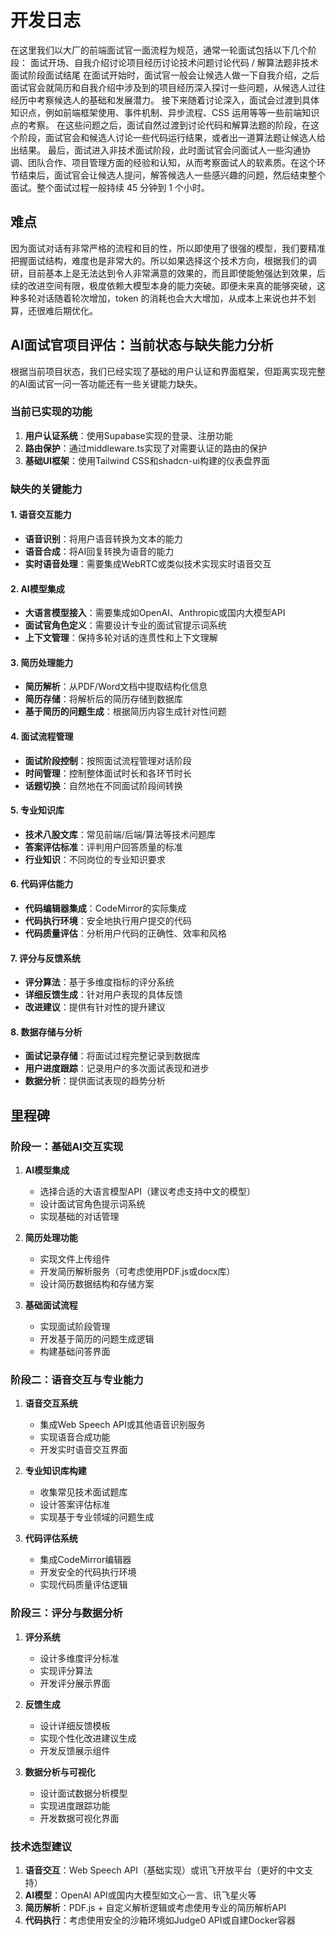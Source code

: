 # 开发日志

在这里我们以大厂的前端面试官一面流程为规范，通常一轮面试包括以下几个阶段：
面试开场、自我介绍讨论项目经历讨论技术问题讨论代码 / 解算法题非技术面试阶段面试结尾
在面试开始时，面试官一般会让候选人做一下自我介绍，之后面试官会就简历和自我介绍中涉及到的项目经历深入探讨一些问题，从候选人过往经历中考察候选人的基础和发展潜力。
接下来随着讨论深入，面试会过渡到具体知识点，例如前端框架使用、事件机制、异步流程、CSS 运用等等一些前端知识点的考察。
在这些问题之后，面试自然过渡到讨论代码和解算法题的阶段，在这个阶段，面试官会和候选人讨论一些代码运行结果，或者出一道算法题让候选人给出结果。
最后，面试进入非技术面试阶段，此时面试官会问面试人一些沟通协调、团队合作、项目管理方面的经验和认知，从而考察面试人的软素质。在这个环节结束后，面试官会让候选人提问，解答候选人一些感兴趣的问题，然后结束整个面试。整个面试过程一般持续 45 分钟到 1 个小时。

## 难点

因为面试对话有非常严格的流程和目的性，所以即使用了很强的模型，我们要精准把握面试结构，难度也是非常大的。所以如果选择这个技术方向，根据我们的调研，目前基本上是无法达到令人非常满意的效果的，而且即使能勉强达到效果，后续的改进空间有限，极度依赖大模型本身的能力突破。即便未来真的能够突破，这种多轮对话随着轮次增加，token 的消耗也会大大增加，从成本上来说也并不划算，还很难后期优化。

## AI面试官项目评估：当前状态与缺失能力分析

根据当前项目状态，我们已经实现了基础的用户认证和界面框架，但距离实现完整的AI面试官一问一答功能还有一些关键能力缺失。

### 当前已实现的功能

1. **用户认证系统**：使用Supabase实现的登录、注册功能
2. **路由保护**：通过middleware.ts实现了对需要认证的路由的保护
3. **基础UI框架**：使用Tailwind CSS和shadcn-ui构建的仪表盘界面

### 缺失的关键能力

#### 1. 语音交互能力

- **语音识别**：将用户语音转换为文本的能力
- **语音合成**：将AI回复转换为语音的能力
- **实时语音处理**：需要集成WebRTC或类似技术实现实时语音交互

#### 2. AI模型集成

- **大语言模型接入**：需要集成如OpenAI、Anthropic或国内大模型API
- **面试官角色定义**：需要设计专业的面试官提示词系统
- **上下文管理**：保持多轮对话的连贯性和上下文理解

#### 3. 简历处理能力

- **简历解析**：从PDF/Word文档中提取结构化信息
- **简历存储**：将解析后的简历存储到数据库
- **基于简历的问题生成**：根据简历内容生成针对性问题

#### 4. 面试流程管理

- **面试阶段控制**：按照面试流程管理对话阶段
- **时间管理**：控制整体面试时长和各环节时长
- **话题切换**：自然地在不同面试阶段间转换

#### 5. 专业知识库

- **技术八股文库**：常见前端/后端/算法等技术问题库
- **答案评估标准**：评判用户回答质量的标准
- **行业知识**：不同岗位的专业知识要求

#### 6. 代码评估能力

- **代码编辑器集成**：CodeMirror的实际集成
- **代码执行环境**：安全地执行用户提交的代码
- **代码质量评估**：分析用户代码的正确性、效率和风格

#### 7. 评分与反馈系统

- **评分算法**：基于多维度指标的评分系统
- **详细反馈生成**：针对用户表现的具体反馈
- **改进建议**：提供有针对性的提升建议

#### 8. 数据存储与分析

- **面试记录存储**：将面试过程完整记录到数据库
- **用户进度跟踪**：记录用户的多次面试表现和进步
- **数据分析**：提供面试表现的趋势分析

## 里程碑

### 阶段一：基础AI交互实现

1. **AI模型集成**
   - 选择合适的大语言模型API（建议考虑支持中文的模型）
   - 设计面试官角色提示词系统
   - 实现基础的对话管理

2. **简历处理功能**
   - 实现文件上传组件
   - 开发简历解析服务（可考虑使用PDF.js或docx库）
   - 设计简历数据结构和存储方案

3. **基础面试流程**
   - 实现面试阶段管理
   - 开发基于简历的问题生成逻辑
   - 构建基础问答界面

### 阶段二：语音交互与专业能力

1. **语音交互系统**
   - 集成Web Speech API或其他语音识别服务
   - 实现语音合成功能
   - 开发实时语音交互界面

2. **专业知识库构建**
   - 收集常见技术面试题库
   - 设计答案评估标准
   - 实现基于专业领域的问题生成

3. **代码评估系统**
   - 集成CodeMirror编辑器
   - 开发安全的代码执行环境
   - 实现代码质量评估逻辑

### 阶段三：评分与数据分析

1. **评分系统**
   - 设计多维度评分标准
   - 实现评分算法
   - 开发评分展示界面

2. **反馈生成**
   - 设计详细反馈模板
   - 实现个性化改进建议生成
   - 开发反馈展示组件

3. **数据分析与可视化**
   - 设计面试数据分析模型
   - 实现进度跟踪功能
   - 开发数据可视化界面

### 技术选型建议

1. **语音交互**：Web Speech API（基础实现）或讯飞开放平台（更好的中文支持）
2. **AI模型**：OpenAI API或国内大模型如文心一言、讯飞星火等
3. **简历解析**：PDF.js + 自定义解析逻辑或考虑使用专业的简历解析API
4. **代码执行**：考虑使用安全的沙箱环境如Judge0 API或自建Docker容器
